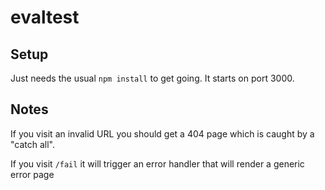 # evaltest

## Setup
Just needs the usual `npm install` to get going. It starts on port 3000.

## Notes
If you visit an invalid URL you should get a 404 page which is caught by a "catch all".

If you visit `/fail` it will trigger an error handler that will render a generic error page
